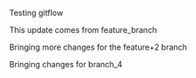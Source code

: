 Testing gitflow

This update comes from feature_branch

Bringing more changes for the feature+2 branch

Bringing changes for branch_4